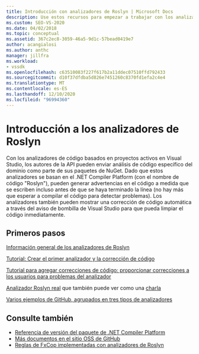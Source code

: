 ```yaml
---
title: Introducción con analizadores de Roslyn | Microsoft Docs
description: Use estos recursos para empezar a trabajar con los analizadores de Roslyn en Visual Studio; incluye un tutorial y varios ejemplos.
ms.custom: SEO-VS-2020
ms.date: 04/02/2018
ms.topic: conceptual
ms.assetid: 367c2ec8-3059-46a5-9d1c-57bead0419e7
author: acangialosi
ms.author: anthc
manager: jillfra
ms.workload:
- vssdk
ms.openlocfilehash: c63510083f227f617b2a11ddec07510ffd792433
ms.sourcegitcommit: d10f37dfdba5d826e7451260c8370fd1efa2c4e4
ms.translationtype: MT
ms.contentlocale: es-ES
ms.lasthandoff: 12/10/2020
ms.locfileid: "96994360"
---
```

# <a name="get-started-with-roslyn-analyzers"></a>Introducción a los analizadores de Roslyn

Con los analizadores de código basados en proyectos activos en Visual Studio, los autores de la API pueden enviar análisis de código específico del dominio como parte de sus paquetes de NuGet. Dado que estos analizadores se basan en el .NET Compiler Platform (con el nombre de código "Roslyn"), pueden generar advertencias en el código a medida que se escriben incluso antes de que se haya terminado la línea (no hay más que esperar a compilar el código para detectar problemas). Los analizadores también pueden mostrar una corrección de código automática a través del aviso de bombilla de Visual Studio para que pueda limpiar el código inmediatamente.

## <a name="get-started"></a>Primeros pasos

[Información general de los analizadores de Roslyn](../code-quality/roslyn-analyzers-overview.md)

[Tutorial: Crear el primer analizador y la corrección de código](/dotnet/csharp/roslyn-sdk/tutorials/how-to-write-csharp-analyzer-code-fix)

[Tutorial para agregar correcciones de código: proporcionar correcciones a los usuarios para problemas del analizador](/archive/msdn-magazine/2015/february/csharp-adding-a-code-fix-to-your-roslyn-analyzer)

[Analizador Roslyn real](../extensibility/roslyn-analyzers-and-code-aware-library-for-immutablearrays.md) que también puede ver como una [charla](https://channel9.msdn.com/events/Build/2015/3-725)

[Varios ejemplos de GitHub, agrupados en tres tipos de analizadores](https://github.com/dotnet/roslyn/blob/master/docs/analyzers/Analyzer%20Samples.md)

## <a name="see-also"></a>Consulte también

- [Referencia de versión del paquete de .NET Compiler Platform](roslyn-version-support.md)
- [Más documentos en el sitio OSS de GitHub](https://github.com/dotnet/roslyn/tree/master/docs/analyzers)
- [Reglas de FxCop implementadas con analizadores de Roslyn](../code-quality/fxcop-rule-port-status.md)
